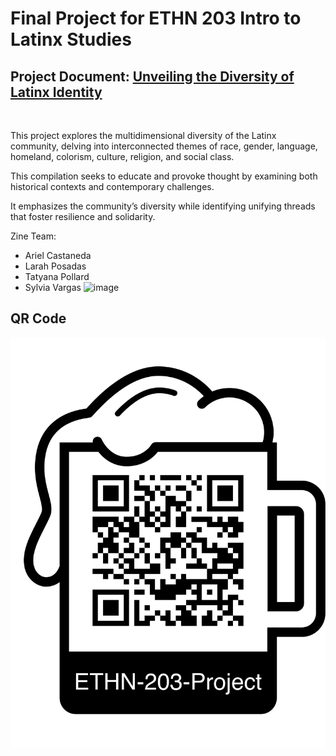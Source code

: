 
# Final Project for ETHN 203 Intro to Latinx Studies

## Project Document: [Unveiling the Diversity of Latinx Identity](https://github.com/SylviaVargas/ETHN-203-Project/blob/main/2024-Unveiling%20the%20Diversity%20of%20Latinx%20Identity-FINAL.pdf)
<br>

This project explores the multidimensional diversity of the Latinx community, delving into interconnected themes of race, gender, language, homeland, colorism, culture, religion, and social class. 

This compilation seeks to educate and provoke thought by examining both historical contexts and contemporary challenges. 

It emphasizes the community’s diversity while identifying unifying threads that foster resilience and solidarity.

Zine Team:
-	Ariel Castaneda
-	Larah Posadas
-	Tatyana Pollard
-	Sylvia Vargas
![image](https://github.com/user-attachments/assets/99cc7824-31b3-4a2e-8980-1b87e40501db)


## QR Code
<img title="a title" alt="Alt text" src="Project-QRCode.png">
